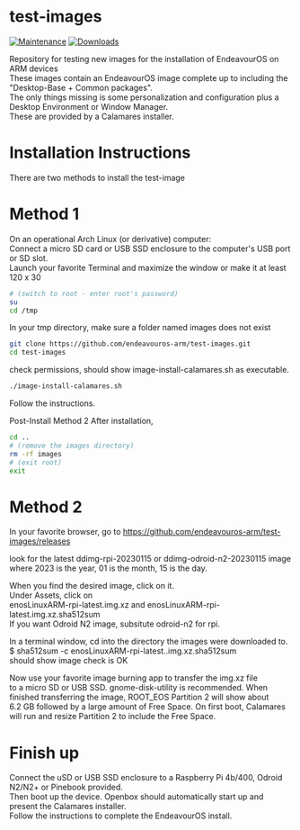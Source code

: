 # test-images
[![Maintenance](https://img.shields.io/maintenance/yes/2022.svg)]() [![Downloads](https://img.shields.io/github/downloads/endeavouros-arm/images/total)]()

Repository for testing new images for the installation of EndeavourOS on ARM devices <br />
These images contain an EndeavourOS image complete up to including the "Desktop-Base + Common packages". <br />
The only things missing is some personalization and configuration plus a Desktop Environment or Window Manager. <br />
These are provided by a Calamares installer.  

# Installation Instructions

There are two methods to install the test-image

# Method 1

On an operational Arch Linux (or derivative) computer: <br />
Connect a micro SD card or USB SSD enclosure to the computer's USB port or SD slot. <br />
Launch your favorite Terminal and maximize the window or make it at least 120 x 30
```bash 
# (switch to root - enter root's password)
su      
cd /tmp
```
In your tmp directory, make sure a folder named images does not exist
```bash
git clone https://github.com/endeavouros-arm/test-images.git
cd test-images
```
check permissions, should show image-install-calamares.sh as executable.
```bash
./image-install-calamares.sh
```
Follow the instructions.

Post-Install Method 2
After installation,
```bash
cd ..
# (remove the images directory)
rm -rf images  
# (exit root)
exit           
```
# Method 2

In your favorite browser, go to
https://github.com/endeavouros-arm/test-images/releases

look for the latest ddimg-rpi-20230115 or ddimg-odroid-n2-20230115 image <br />
where 2023 is the year, 01 is the month, 15 is the day.

When you find the desired image, click on it. <br />
Under Assets, click on <br />
enosLinuxARM-rpi-latest.img.xz and enosLinuxARM-rpi-latest.img.xz.sha512sum <br />
If you want Odroid N2 image, subsitute odroid-n2 for rpi.

In a terminal window, cd into the  directory the images were downloaded to. <br />
$ sha512sum -c enosLinuxARM-rpi-latest..img.xz.sha512sum <br />
should show image check is OK

Now use your favorite image burning app to transfer the img.xz file <br />
to a micro SD or USB SSD.  gnome-disk-utility is recommended.
When finished transferring the image, ROOT_EOS Partition 2 will show about <br />
6.2 GB followed by a large amount of Free Space.  On first boot, Calamares <br />
will run and resize Partition 2 to include the Free Space.

# Finish up

Connect the uSD or USB SSD enclosure to a Raspberry Pi 4b/400, Odroid N2/N2+ or Pinebook provided.<br />
Then boot up the device.
Openbox should automatically start up and present the Calamares installer. <br />
Follow the instructions to complete the EndeavourOS install.
